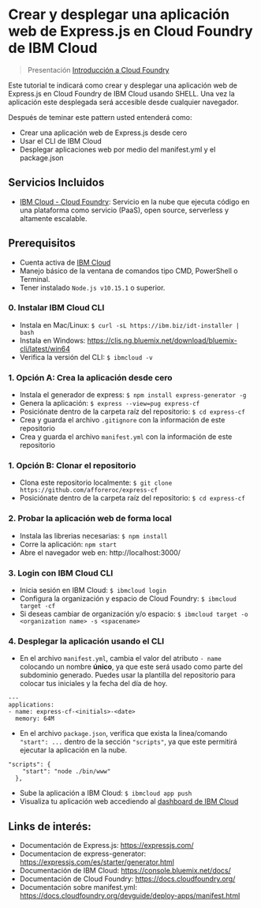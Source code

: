 # Crear y desplegar una aplicación web de Express.js en Cloud Foundry de IBM Cloud

> Presentación [Introducción a Cloud Foundry](https://ibm.box.com/v/cf-ppt)

Este tutorial te indicará como crear y desplegar una aplicación web de Express.js en Cloud Foundry de IBM Cloud usando SHELL. Una vez la aplicación este desplegada será accesible desde cualquier navegador. 

Después de teminar este pattern usted entenderá como:
* Crear una aplicación web de Express.js desde cero
* Usar el CLI de IBM Cloud
* Desplegar aplicaciones web por medio del manifest.yml y el package.json

## Servicios Incluidos
* [IBM Cloud - Cloud Foundry](https://www.ibm.com/cloud/cloud-foundry): Servicio en la nube que ejecuta código en una plataforma como servicio (PaaS), open source, serverless y altamente escalable.

## Prerequisitos
* Cuenta activa de [IBM Cloud](https://console.bluemix.net)
* Manejo básico de la ventana de comandos tipo CMD, PowerShell o Terminal.
* Tener instalado ```Node.js v10.15.1``` o superior.

### 0. Instalar IBM Cloud CLI
* Instala en Mac/Linux: ```$ curl -sL https://ibm.biz/idt-installer | bash```
* Instala en Windows: https://clis.ng.bluemix.net/download/bluemix-cli/latest/win64
* Verifica la versión del CLI: ```$ ibmcloud -v```

### 1. Opción A: Crea la aplicación desde cero
* Instala el generador de express: ```$ npm install express-generator -g```
* Genera la aplicación: ```$ express --view=pug express-cf```
* Posiciónate dentro de la carpeta raíz del repositorio: ```$ cd express-cf```
* Crea y guarda el archivo ```.gitignore``` con la información de este repositorio
* Crea y guarda el archivo ```manifest.yml``` con la información de este repositorio

### 1. Opción B: Clonar el repositorio
* Clona este repositorio localmente:  ```$ git clone https://github.com/afforeroc/express-cf```
* Posiciónate dentro de la carpeta raíz del repositorio: ```$ cd express-cf```

### 2. Probar la aplicación web de forma local
* Instala las librerias necesarias: ```$ npm install```
* Corre la aplicación: ```npm start```
* Abre el navegador web en: http://localhost:3000/

### 3. Login con IBM Cloud CLI 
*	Inicia sesión en IBM Cloud: ```$ ibmcloud login``` 
* Configura la organización y espacio de Cloud Foundry: ```$ ibmcloud target -cf```
* Si deseas cambiar de organización y/o espacio: ```$ ibmcloud target -o <organization name> -s <spacename>```

### 4. Desplegar la aplicación usando el CLI
* En el archivo `manifest.yml`, cambia el valor del atributo `- name` colocando un nombre **único**, ya que este será usado como parte del subdominio generado. Puedes usar la plantilla del repositorio para colocar tus iniciales y la fecha del día de hoy.
```
---
applications:
- name: express-cf-<initials>-<date>
  memory: 64M
```
* En el archivo `package.json`, verifica que exista la linea/comando `"start": ...` dentro de la sección `"scripts"`, ya que este permitirá ejecutar la aplicación en la nube.
```
"scripts": {
    "start": "node ./bin/www"
  },
```
* Sube la aplicación a IBM Cloud: ```$ ibmcloud app push ```
*	Visualiza tu aplicación web accediendo al [dashboard de IBM Cloud](https://console.bluemix.net/dashboard/apps)

## Links de interés:
* Documentación de Express.js: https://expressjs.com/
* Documentacion de express-generator: https://expressjs.com/es/starter/generator.html
*	Documentación de IBM Cloud: https://console.bluemix.net/docs/
*	Documentación de Cloud Foundry: https://docs.cloudfoundry.org/ 
* Documentación sobre manifest.yml: https://docs.cloudfoundry.org/devguide/deploy-apps/manifest.html